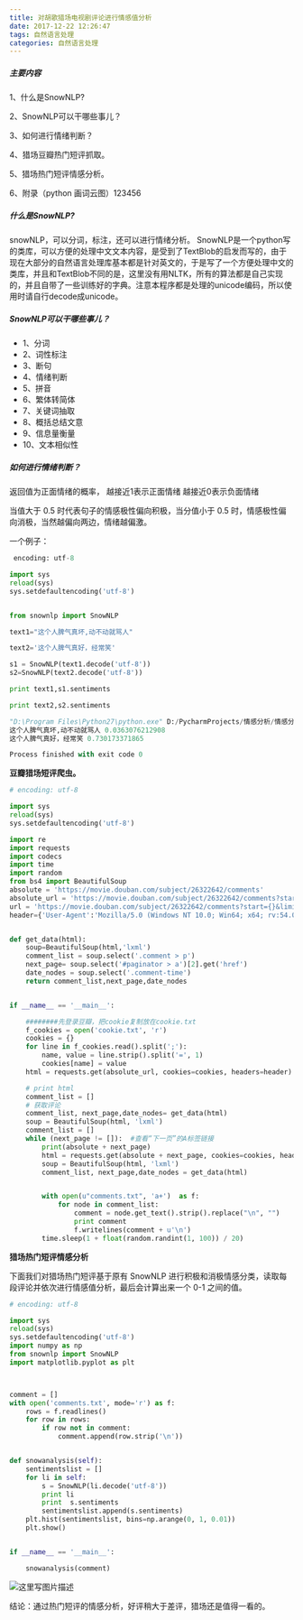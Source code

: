```yaml
---
title: 对胡歌猎场电视剧评论进行情感值分析
date: 2017-12-22 12:26:47
tags: 自然语言处理
categories: 自然语言处理
---
```


##### **主要内容**

1、什么是SnowNLP?

2、SnowNLP可以干哪些事儿？

3、如何进行情绪判断？

4、猎场豆瓣热门短评抓取。

5、猎场热门短评情感分析。

6、附录（python 画词云图）123456 	

<!--more-->

##### **什么是SnowNLP?** 

snowNLP，可以分词，标注，还可以进行情绪分析。 
SnowNLP是一个python写的类库，可以方便的处理中文文本内容，是受到了TextBlob的启发而写的，由于现在大部分的自然语言处理库基本都是针对英文的，于是写了一个方便处理中文的类库，并且和TextBlob不同的是，这里没有用NLTK，所有的算法都是自己实现的，并且自带了一些训练好的字典。注意本程序都是处理的unicode编码，所以使用时请自行decode成unicode。

##### **SnowNLP可以干哪些事儿？**

- 1、分词
- 2、词性标注
- 3、断句
- 4、情绪判断
- 5、拼音
- 6、繁体转简体
- 7、关键词抽取
- 8、概括总结文意
- 9、信息量衡量
- 10、文本相似性

##### **如何进行情绪判断？** 

返回值为正面情绪的概率， 
越接近1表示正面情绪 
越接近0表示负面情绪

当值大于 0.5 时代表句子的情感极性偏向积极，当分值小于 0.5 时，情感极性偏向消极，当然越偏向两边，情绪越偏激。

一个例子：

```python
 encoding: utf-8

import sys
reload(sys)
sys.setdefaultencoding('utf-8')


from snownlp import SnowNLP

text1="这个人脾气真坏,动不动就骂人"

text2='这个人脾气真好，经常笑'

s1 = SnowNLP(text1.decode('utf-8'))
s2=SnowNLP(text2.decode('utf-8'))

print text1,s1.sentiments

print text2,s2.sentiments
```

```python
"D:\Program Files\Python27\python.exe" D:/PycharmProjects/情感分析/情感分析测试例子.py
这个人脾气真坏,动不动就骂人 0.0363076212908
这个人脾气真好，经常笑 0.730173371865

Process finished with exit code 0
```

 **豆瓣猎场短评爬虫。**

```python
# encoding: utf-8

import sys
reload(sys)
sys.setdefaultencoding('utf-8')

import re
import requests
import codecs
import time
import random
from bs4 import BeautifulSoup
absolute = 'https://movie.douban.com/subject/26322642/comments'
absolute_url = 'https://movie.douban.com/subject/26322642/comments?start=20&limit=20&sort=new_score&status=P&percent_type='
url = 'https://movie.douban.com/subject/26322642/comments?start={}&limit=20&sort=new_score&status=P'
header={'User-Agent':'Mozilla/5.0 (Windows NT 10.0; Win64; x64; rv:54.0) Gecko/20100101 Firefox/54.0','Connection':'keep-alive'}


def get_data(html):
    soup=BeautifulSoup(html,'lxml')
    comment_list = soup.select('.comment > p')
    next_page= soup.select('#paginator > a')[2].get('href')
    date_nodes = soup.select('.comment-time')
    return comment_list,next_page,date_nodes


if __name__ == '__main__':

    ########先登录豆瓣，把cookie复制放在cookie.txt
    f_cookies = open('cookie.txt', 'r')
    cookies = {}
    for line in f_cookies.read().split(';'):
        name, value = line.strip().split('=', 1)
        cookies[name] = value
    html = requests.get(absolute_url, cookies=cookies, headers=header).content

    # print html
    comment_list = []
    # 获取评论
    comment_list, next_page,date_nodes= get_data(html)
    soup = BeautifulSoup(html, 'lxml')
    comment_list = []
    while (next_page != []):  #查看“下一页”的A标签链接
        print(absolute + next_page)
        html = requests.get(absolute + next_page, cookies=cookies, headers=header).content
        soup = BeautifulSoup(html, 'lxml')
        comment_list, next_page,date_nodes = get_data(html)


        with open(u"comments.txt", 'a+')  as f:
            for node in comment_list:
                comment = node.get_text().strip().replace("\n", "")
                print comment
                f.writelines(comment + u'\n')
        time.sleep(1 + float(random.randint(1, 100)) / 20)
```

**猎场热门短评情感分析**

下面我们对猎场热门短评基于原有 SnowNLP 进行积极和消极情感分类，读取每段评论并依次进行情感值分析，最后会计算出来一个 0-1 之间的值。

```python
# encoding: utf-8

import sys
reload(sys)
sys.setdefaultencoding('utf-8')
import numpy as np
from snownlp import SnowNLP
import matplotlib.pyplot as plt



comment = []
with open('comments.txt', mode='r') as f:
    rows = f.readlines()
    for row in rows:
        if row not in comment:
            comment.append(row.strip('\n'))


def snowanalysis(self):
    sentimentslist = []
    for li in self:
        s = SnowNLP(li.decode('utf-8'))
        print li
        print  s.sentiments
        sentimentslist.append(s.sentiments)
    plt.hist(sentimentslist, bins=np.arange(0, 1, 0.01))
    plt.show()


if __name__ == '__main__':

    snowanalysis(comment)
```

![这里写图片描述](http://img.blog.csdn.net/20171120160736856?watermark/2/text/aHR0cDovL2Jsb2cuY3Nkbi5uZXQvdTAxMzQyMTYyOQ==/font/5a6L5L2T/fontsize/400/fill/I0JBQkFCMA==/dissolve/70/gravity/SouthEast)

结论：通过热门短评的情感分析，好评稍大于差评，猎场还是值得一看的。
